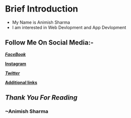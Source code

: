 
# Brief Introduction
- My Name is Animish Sharma
- I am interested in Web Devlopment and App Devlopment

## Follow Me On Social Media:-

[**_FaceBook_**](https://facebook.com/animish.s.44)

[**Instagram**](https://instagram.com/iamanimish)


[**_Twitter_**](https://twitter.com/iamanimish)

[**Additional links**](https://linktr.ee/xeclipse)


## **_Thank You For Reading_**
### ~Animish Sharma 
